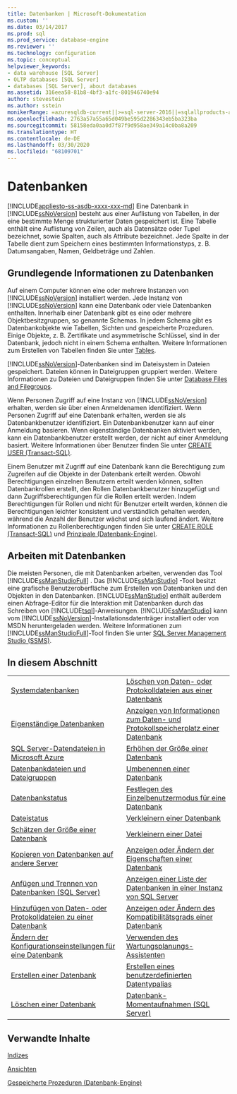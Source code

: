 ```yaml
---
title: Datenbanken | Microsoft-Dokumentation
ms.custom: ''
ms.date: 03/14/2017
ms.prod: sql
ms.prod_service: database-engine
ms.reviewer: ''
ms.technology: configuration
ms.topic: conceptual
helpviewer_keywords:
- data warehouse [SQL Server]
- OLTP databases [SQL Server]
- databases [SQL Server], about databases
ms.assetid: 316eea58-81b8-4bf3-a1fc-801946740e94
author: stevestein
ms.author: sstein
monikerRange: =azuresqldb-current||>=sql-server-2016||=sqlallproducts-allversions||>=sql-server-linux-2017||=azuresqldb-mi-current
ms.openlocfilehash: 2763a57a55a65d049be595d2286343eb5ba323ba
ms.sourcegitcommit: 58158eda0aa0d7f87f9d958ae349a14c0ba8a209
ms.translationtype: HT
ms.contentlocale: de-DE
ms.lasthandoff: 03/30/2020
ms.locfileid: "68109701"
---
```

# <a name="databases"></a>Datenbanken
[!INCLUDE[appliesto-ss-asdb-xxxx-xxx-md](../../includes/appliesto-ss-asdb-xxxx-xxx-md.md)]
  Eine Datenbank in [!INCLUDE[ssNoVersion](../../includes/ssnoversion-md.md)] besteht aus einer Auflistung von Tabellen, in der eine bestimmte Menge strukturierter Daten gespeichert ist. Eine Tabelle enthält eine Auflistung von Zeilen, auch als Datensätze oder Tupel bezeichnet, sowie Spalten, auch als Attribute bezeichnet. Jede Spalte in der Tabelle dient zum Speichern eines bestimmten Informationstyps, z. B. Datumsangaben, Namen, Geldbeträge und Zahlen.  
  
## <a name="basic-information-about-databases"></a>Grundlegende Informationen zu Datenbanken  
 Auf einem Computer können eine oder mehrere Instanzen von [!INCLUDE[ssNoVersion](../../includes/ssnoversion-md.md)] installiert werden. Jede Instanz von [!INCLUDE[ssNoVersion](../../includes/ssnoversion-md.md)] kann eine Datenbank oder viele Datenbanken enthalten.  Innerhalb einer Datenbank gibt es eine oder mehrere Objektbesitzgruppen, so genannte Schemas. In jedem Schema gibt es Datenbankobjekte wie Tabellen, Sichten und gespeicherte Prozeduren. Einige Objekte, z. B. Zertifikate und asymmetrische Schlüssel, sind in der Datenbank, jedoch nicht in einem Schema enthalten. Weitere Informationen zum Erstellen von Tabellen finden Sie unter [Tables](../../relational-databases/tables/tables.md).  
  
 [!INCLUDE[ssNoVersion](../../includes/ssnoversion-md.md)]-Datenbanken sind im Dateisystem in Dateien gespeichert. Dateien können in Dateigruppen gruppiert werden. Weitere Informationen zu Dateien und Dateigruppen finden Sie unter [Database Files and Filegroups](../../relational-databases/databases/database-files-and-filegroups.md).  
  
 Wenn Personen Zugriff auf eine Instanz von [!INCLUDE[ssNoVersion](../../includes/ssnoversion-md.md)] erhalten, werden sie über einen Anmeldenamen identifiziert. Wenn Personen Zugriff auf eine Datenbank erhalten, werden sie als Datenbankbenutzer identifiziert. Ein Datenbankbenutzer kann auf einer Anmeldung basieren. Wenn eigenständige Datenbanken aktiviert werden, kann ein Datenbankbenutzer erstellt werden, der nicht auf einer Anmeldung basiert. Weitere Informationen über Benutzer finden Sie unter [CREATE USER &#40;Transact-SQL&#41;](../../t-sql/statements/create-user-transact-sql.md).  
  
 Einem Benutzer mit Zugriff auf eine Datenbank kann die Berechtigung zum Zugreifen auf die Objekte in der Datenbank erteilt werden. Obwohl Berechtigungen einzelnen Benutzern erteilt werden können, sollten Datenbankrollen erstellt, den Rollen Datenbankbenutzer hinzugefügt und dann Zugriffsberechtigungen für die Rollen erteilt werden. Indem Berechtigungen für Rollen und nicht für Benutzer erteilt werden, können die Berechtigungen leichter konsistent und verständlich gehalten werden, während die Anzahl der Benutzer wächst und sich laufend ändert. Weitere Informationen zu Rollenberechtigungen finden Sie unter [CREATE ROLE &#40;Transact-SQL&#41;](../../t-sql/statements/create-role-transact-sql.md) und [Prinzipale &#40;Datenbank-Engine&#41;](../../relational-databases/security/authentication-access/principals-database-engine.md).  
  
## <a name="working-with-databases"></a>Arbeiten mit Datenbanken  
 Die meisten Personen, die mit Datenbanken arbeiten, verwenden das Tool [!INCLUDE[ssManStudioFull](../../includes/ssmanstudiofull-md.md)] . Das [!INCLUDE[ssManStudio](../../includes/ssmanstudio-md.md)] -Tool besitzt eine grafische Benutzeroberfläche zum Erstellen von Datenbanken und den Objekten in den Datenbanken. [!INCLUDE[ssManStudio](../../includes/ssmanstudio-md.md)] enthält außerdem einen Abfrage-Editor für die Interaktion mit Datenbanken durch das Schreiben von [!INCLUDE[tsql](../../includes/tsql-md.md)]-Anweisungen. [!INCLUDE[ssManStudio](../../includes/ssmanstudio-md.md)] kann vom [!INCLUDE[ssNoVersion](../../includes/ssnoversion-md.md)]-Installationsdatenträger installiert oder von MSDN heruntergeladen werden. Weitere Informationen zum [!INCLUDE[ssManStudioFull](../../includes/ssmanstudiofull-md.md)]-Tool finden Sie unter [SQL Server Management Studio (SSMS)](../../ssms/sql-server-management-studio-ssms.md).
  
## <a name="in-this-section"></a>In diesem Abschnitt  
  
|||  
|-|-|  
|[Systemdatenbanken](../../relational-databases/databases/system-databases.md)|[Löschen von Daten- oder Protokolldateien aus einer Datenbank](../../relational-databases/databases/delete-data-or-log-files-from-a-database.md)|  
|[Eigenständige Datenbanken](../../relational-databases/databases/contained-databases.md)|[Anzeigen von Informationen zum Daten- und Protokollspeicherplatz einer Datenbank](../../relational-databases/databases/display-data-and-log-space-information-for-a-database.md)|  
|[SQL Server-Datendateien in Microsoft Azure](../../relational-databases/databases/sql-server-data-files-in-microsoft-azure.md)|[Erhöhen der Größe einer Datenbank](../../relational-databases/databases/increase-the-size-of-a-database.md)|  
|[Datenbankdateien und Dateigruppen](../../relational-databases/databases/database-files-and-filegroups.md)|[Umbenennen einer Datenbank](../../relational-databases/databases/rename-a-database.md)|  
|[Datenbankstatus](../../relational-databases/databases/database-states.md)|[Festlegen des Einzelbenutzermodus für eine Datenbank](../../relational-databases/databases/set-a-database-to-single-user-mode.md)|  
|[Dateistatus](../../relational-databases/databases/file-states.md)|[Verkleinern einer Datenbank](../../relational-databases/databases/shrink-a-database.md)|  
|[Schätzen der Größe einer Datenbank](../../relational-databases/databases/estimate-the-size-of-a-database.md)|[Verkleinern einer Datei](../../relational-databases/databases/shrink-a-file.md)|  
|[Kopieren von Datenbanken auf andere Server](../../relational-databases/databases/copy-databases-to-other-servers.md)|[Anzeigen oder Ändern der Eigenschaften einer Datenbank](../../relational-databases/databases/view-or-change-the-properties-of-a-database.md)|  
|[Anfügen und Trennen von Datenbanken &#40;SQL Server&#41;](../../relational-databases/databases/database-detach-and-attach-sql-server.md)|[Anzeigen einer Liste der Datenbanken in einer Instanz von SQL Server](../../relational-databases/databases/view-a-list-of-databases-on-an-instance-of-sql-server.md)|  
|[Hinzufügen von Daten- oder Protokolldateien zu einer Datenbank](../../relational-databases/databases/add-data-or-log-files-to-a-database.md)|[Anzeigen oder Ändern des Kompatibilitätsgrads einer Datenbank](../../relational-databases/databases/view-or-change-the-compatibility-level-of-a-database.md)|  
|[Ändern der Konfigurationseinstellungen für eine Datenbank](../../relational-databases/databases/change-the-configuration-settings-for-a-database.md)|[Verwenden des Wartungsplanungs-Assistenten](../../relational-databases/maintenance-plans/use-the-maintenance-plan-wizard.md)|  
|[Erstellen einer Datenbank](../../relational-databases/databases/create-a-database.md)|[Erstellen eines benutzerdefinierten Datentypalias](../../relational-databases/databases/create-a-user-defined-data-type-alias.md)|  
|[Löschen einer Datenbank](../../relational-databases/databases/delete-a-database.md)|[Datenbank-Momentaufnahmen &#40;SQL Server&#41;](../../relational-databases/databases/database-snapshots-sql-server.md)|  
  
## <a name="related-content"></a>Verwandte Inhalte  
 [Indizes](../../relational-databases/indexes/indexes.md)  
  
 [Ansichten](../../relational-databases/views/views.md)  
  
 [Gespeicherte Prozeduren &#40;Datenbank-Engine&#41;](../../relational-databases/stored-procedures/stored-procedures-database-engine.md)  
  
  
